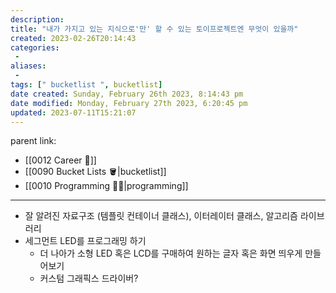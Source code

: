 ```yaml
---
description:
title: "내가 가지고 있는 지식으로'만' 할 수 있는 토이프로젝트엔 무엇이 있을까"
created: 2023-02-26T20:14:43
categories: 
 - 
aliases: 
 - 
tags: [" bucketlist ", bucketlist]
date created: Sunday, February 26th 2023, 8:14:43 pm
date modified: Monday, February 27th 2023, 6:20:45 pm
updated: 2023-07-11T15:21:07
---
```

parent link: 
- [[0012 Career 💼]]
- [[0090 Bucket Lists 🪣|bucketlist]]
- [[0010 Programming 👩‍💻|programming]]

---

- 잘 알려진 자료구조 (템플릿 컨테이너 클래스), 이터레이터 클래스, 알고리즘 라이브러리
- 세그먼트 LED를 프로그래밍 하기
	- 더 나아가 소형 LED 혹은 LCD를 구매하여 원하는 글자 혹은 화면 띄우게 만들어보기
	- 커스텀 그래픽스 드라이버?
